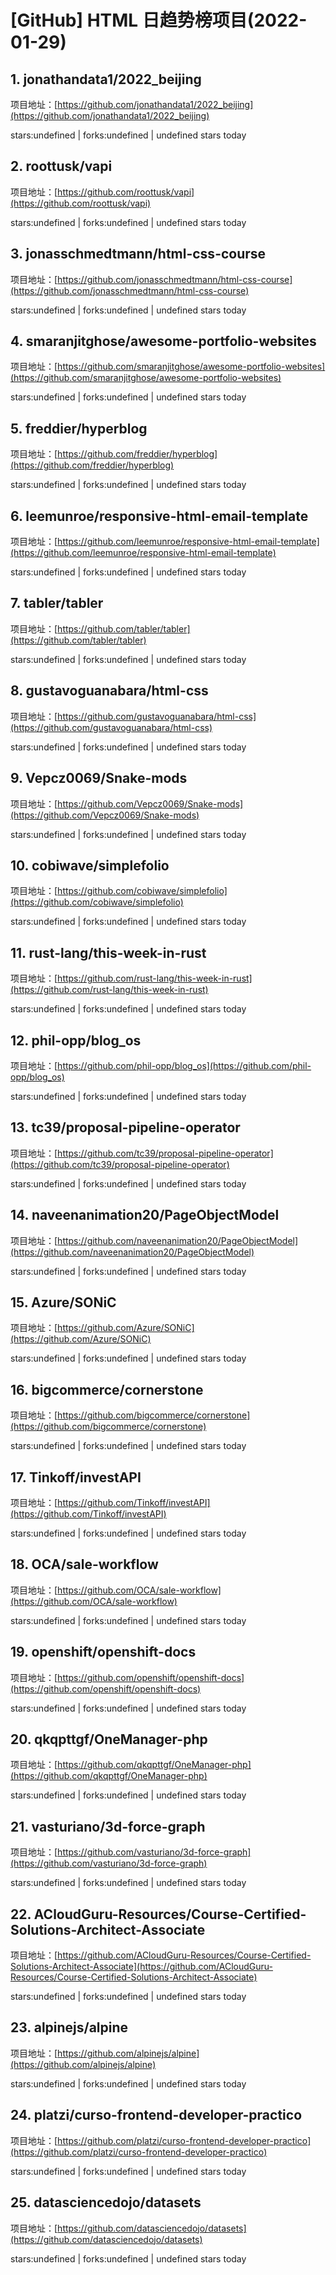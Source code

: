 # [GitHub] HTML 日趋势榜项目(2022-01-29)

## 1. jonathandata1/2022_beijing 

项目地址：[https://github.com/jonathandata1/2022_beijing](https://github.com/jonathandata1/2022_beijing)

stars:undefined | forks:undefined | undefined stars today 



## 2. roottusk/vapi 

项目地址：[https://github.com/roottusk/vapi](https://github.com/roottusk/vapi)

stars:undefined | forks:undefined | undefined stars today 



## 3. jonasschmedtmann/html-css-course 

项目地址：[https://github.com/jonasschmedtmann/html-css-course](https://github.com/jonasschmedtmann/html-css-course)

stars:undefined | forks:undefined | undefined stars today 



## 4. smaranjitghose/awesome-portfolio-websites 

项目地址：[https://github.com/smaranjitghose/awesome-portfolio-websites](https://github.com/smaranjitghose/awesome-portfolio-websites)

stars:undefined | forks:undefined | undefined stars today 



## 5. freddier/hyperblog 

项目地址：[https://github.com/freddier/hyperblog](https://github.com/freddier/hyperblog)

stars:undefined | forks:undefined | undefined stars today 



## 6. leemunroe/responsive-html-email-template 

项目地址：[https://github.com/leemunroe/responsive-html-email-template](https://github.com/leemunroe/responsive-html-email-template)

stars:undefined | forks:undefined | undefined stars today 



## 7. tabler/tabler 

项目地址：[https://github.com/tabler/tabler](https://github.com/tabler/tabler)

stars:undefined | forks:undefined | undefined stars today 



## 8. gustavoguanabara/html-css 

项目地址：[https://github.com/gustavoguanabara/html-css](https://github.com/gustavoguanabara/html-css)

stars:undefined | forks:undefined | undefined stars today 



## 9. Vepcz0069/Snake-mods 

项目地址：[https://github.com/Vepcz0069/Snake-mods](https://github.com/Vepcz0069/Snake-mods)

stars:undefined | forks:undefined | undefined stars today 



## 10. cobiwave/simplefolio 

项目地址：[https://github.com/cobiwave/simplefolio](https://github.com/cobiwave/simplefolio)

stars:undefined | forks:undefined | undefined stars today 



## 11. rust-lang/this-week-in-rust 

项目地址：[https://github.com/rust-lang/this-week-in-rust](https://github.com/rust-lang/this-week-in-rust)

stars:undefined | forks:undefined | undefined stars today 



## 12. phil-opp/blog_os 

项目地址：[https://github.com/phil-opp/blog_os](https://github.com/phil-opp/blog_os)

stars:undefined | forks:undefined | undefined stars today 



## 13. tc39/proposal-pipeline-operator 

项目地址：[https://github.com/tc39/proposal-pipeline-operator](https://github.com/tc39/proposal-pipeline-operator)

stars:undefined | forks:undefined | undefined stars today 



## 14. naveenanimation20/PageObjectModel 

项目地址：[https://github.com/naveenanimation20/PageObjectModel](https://github.com/naveenanimation20/PageObjectModel)

stars:undefined | forks:undefined | undefined stars today 



## 15. Azure/SONiC 

项目地址：[https://github.com/Azure/SONiC](https://github.com/Azure/SONiC)

stars:undefined | forks:undefined | undefined stars today 



## 16. bigcommerce/cornerstone 

项目地址：[https://github.com/bigcommerce/cornerstone](https://github.com/bigcommerce/cornerstone)

stars:undefined | forks:undefined | undefined stars today 



## 17. Tinkoff/investAPI 

项目地址：[https://github.com/Tinkoff/investAPI](https://github.com/Tinkoff/investAPI)

stars:undefined | forks:undefined | undefined stars today 



## 18. OCA/sale-workflow 

项目地址：[https://github.com/OCA/sale-workflow](https://github.com/OCA/sale-workflow)

stars:undefined | forks:undefined | undefined stars today 



## 19. openshift/openshift-docs 

项目地址：[https://github.com/openshift/openshift-docs](https://github.com/openshift/openshift-docs)

stars:undefined | forks:undefined | undefined stars today 



## 20. qkqpttgf/OneManager-php 

项目地址：[https://github.com/qkqpttgf/OneManager-php](https://github.com/qkqpttgf/OneManager-php)

stars:undefined | forks:undefined | undefined stars today 



## 21. vasturiano/3d-force-graph 

项目地址：[https://github.com/vasturiano/3d-force-graph](https://github.com/vasturiano/3d-force-graph)

stars:undefined | forks:undefined | undefined stars today 



## 22. ACloudGuru-Resources/Course-Certified-Solutions-Architect-Associate 

项目地址：[https://github.com/ACloudGuru-Resources/Course-Certified-Solutions-Architect-Associate](https://github.com/ACloudGuru-Resources/Course-Certified-Solutions-Architect-Associate)

stars:undefined | forks:undefined | undefined stars today 



## 23. alpinejs/alpine 

项目地址：[https://github.com/alpinejs/alpine](https://github.com/alpinejs/alpine)

stars:undefined | forks:undefined | undefined stars today 



## 24. platzi/curso-frontend-developer-practico 

项目地址：[https://github.com/platzi/curso-frontend-developer-practico](https://github.com/platzi/curso-frontend-developer-practico)

stars:undefined | forks:undefined | undefined stars today 



## 25. datasciencedojo/datasets 

项目地址：[https://github.com/datasciencedojo/datasets](https://github.com/datasciencedojo/datasets)

stars:undefined | forks:undefined | undefined stars today 



